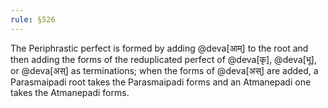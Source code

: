 ```yaml
---
rule: §526
---
```


The Periphrastic perfect is formed by adding @deva[आम्] to the root and then adding the forms of the reduplicated perfect of @deva[कृ], @deva[भू], or @deva[अस्] as terminations; when the forms of @deva[अस्] are added, a Parasmaipadi root takes the Parasmaipadi forms and an Atmanepadi one takes the Atmanepadi forms.
